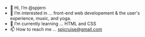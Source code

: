 - 👋 Hi, I’m @spjern
- 👀 I’m interested in ... front-end web developement & the user's experience, music, and yoga.
- 🌱 I’m currently learning ... HTML and CSS
- 📫 How to reach me ... spjcruise@gmail.com

<!---
spjern/spjern is a ✨ special ✨ repository because its `README.md` (this file) appears on your GitHub profile.
You can click the Preview link to take a look at your changes.
--->
